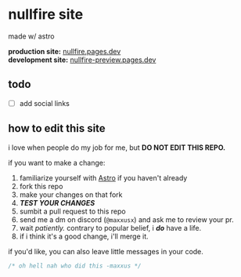 # nullfire site

made w/ astro

**production site:** <a href="https://nullfire.pages.dev/" target="_blank" rel="noopener noreferrer" referrerpolicy="no-referrer">nullfire.pages.dev</a><br />
**development site:** <a href="https://nullfire-preview.pages.dev/" target="_blank" rel="noopener noreferrer nofollow" referrerpolicy="no-referrer">nullfire-preview.pages.dev</a>

## todo

- [ ] add social links

## how to edit this site

i love when people do my job for me, but **DO NOT EDIT THIS REPO.**

if you want to make a change:

1. familiarize yourself with [Astro](https://astro.build/) if you haven't already
2. fork this repo
3. make your changes on that fork
4. **_TEST YOUR CHANGES_**
5. sumbit a pull request to this repo
6. send me a dm on discord (`@maxxusx`) and ask me to review your pr.
7. wait _patiently._ contrary to popular belief, i **_do_** have a life.
8. if i think it's a good change, i'll merge it.

if you'd like, you can also leave little messages in your code.<br>

```javascript
/* oh hell nah who did this -maxxus */
```
